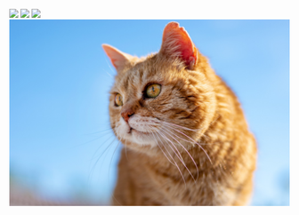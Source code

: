 <img src="https://img.shields.io/badge/Android-3DDC84?style=flat-square&logo=Android&logoColor=white"/> <img src="https://img.shields.io/badge/java-007396?style=flat-square&logo=java&logoColor=white"/> <img src="https://img.shields.io/badge/javaScript-F7DF1E?style=flat-square&logo=javaScript&logoColor=white"/>
<img src="cat.jpg">
